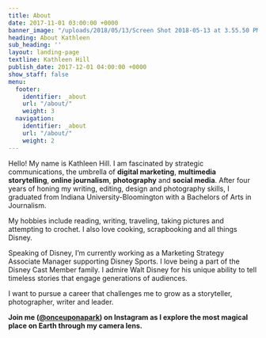 ```yaml
---
title: About
date: 2017-11-01 03:00:00 +0000
banner_image: "/uploads/2018/05/13/Screen Shot 2018-05-13 at 3.55.50 PM.png"
heading: About Kathleen
sub_heading: ''
layout: landing-page
textline: Kathleen Hill
publish_date: 2017-12-01 04:00:00 +0000
show_staff: false
menu:
  footer:
    identifier: _about
    url: "/about/"
    weight: 3
  navigation:
    identifier: _about
    url: "/about/"
    weight: 2
---
```

Hello! My name is Kathleen Hill. I am fascinated by strategic communications, the umbrella of **digital marketing**, **multimedia** **storytelling**, **online journalism**, **photography** and **social media**.  After four years of honing my writing, editing, design and photography  skills, I graduated from Indiana University-Bloomington with a Bachelors  of Arts in Journalism.

My hobbies include reading, writing, traveling, taking pictures and  attempting to crochet. I also love cooking, scrapbooking and all things  Disney.

Speaking of Disney, I’m currently working as a Marketing Strategy Associate Manager supporting Disney Sports. I love being a part of the  Disney Cast Member family. I admire Walt Disney for his unique ability  to tell timeless stories that engage generations of audiences.

I want to pursue a career that challenges me to grow as a storyteller, photographer, writer and leader.

**Join me (**[**@onceuponapark**](http://bit.ly/1F47dl8)**) on Instagram as I explore the most magical place on Earth through my camera lens.**
